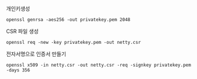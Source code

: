 개인키생성

```
openssl genrsa -aes256 -out privatekey.pem 2048
```

CSR 파일 생성

```
openssl req -new -key privatekey.pem -out netty.csr
```

전자서명으로 인증서 만들기

```
openssl x509 -in netty.csr -out netty.csr -req -signkey privatekey.pem -days 356
```

